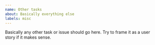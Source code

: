 ```yaml
---
name: Other tasks
about: Basically everything else
labels: misc
---
```


Basically any other task or issue should go here. Try to frame it as a user story if it makes sense.

